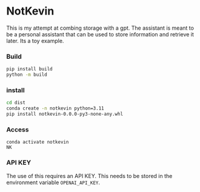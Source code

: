 # NotKevin

This is my attempt at combing storage with a gpt.
The assistant is meant to be a personal assistant that can be used to store information and retrieve it later.
Its a toy example.


### Build
```bash
pip install build
python -m build
```

### install
```bash
cd dist
conda create -n notkevin python=3.11
pip install notkevin-0.0.0-py3-none-any.whl
```

### Access
```base
conda activate notkevin
NK
```

### API KEY
The use of this requires an API KEY. This needs to be stored in the environment variable `OPENAI_API_KEY`.